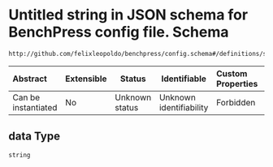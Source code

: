 # Untitled string in JSON schema for BenchPress config file. Schema

```txt
http://github.com/felixleopoldo/benchpress/config.schema#/definitions/sampled_model_dict/properties/data
```




| Abstract            | Extensible | Status         | Identifiable            | Custom Properties | Additional Properties | Access Restrictions | Defined In                                                               |
| :------------------ | ---------- | -------------- | ----------------------- | :---------------- | --------------------- | ------------------- | ------------------------------------------------------------------------ |
| Can be instantiated | No         | Unknown status | Unknown identifiability | Forbidden         | Allowed               | none                | [config.schema.json\*](../out/config.schema.json "open original schema") |

## data Type

`string`
